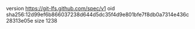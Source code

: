 version https://git-lfs.github.com/spec/v1
oid sha256:12d99ef6b866037238d644d5dc35f4d9e801bfe7f8db0a7314e436c28313e05e
size 1238
